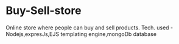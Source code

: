 # Buy-Sell-store
Online store where people can buy and sell products.
Tech. used - Nodejs,expresJs,EJS templating engine,mongoDb database
